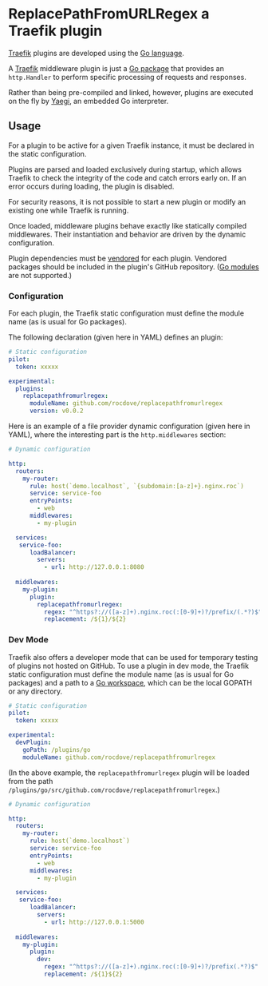 # ReplacePathFromURLRegex a Traefik plugin

[Traefik](https://traefik.io) plugins are developed using the [Go language](https://golang.org).

A [Traefik](https://traefik.io) middleware plugin is just a [Go package](https://golang.org/ref/spec#Packages) that provides an `http.Handler` to perform specific processing of requests and responses.

Rather than being pre-compiled and linked, however, plugins are executed on the fly by [Yaegi](https://github.com/traefik/yaegi), an embedded Go interpreter.

## Usage

For a plugin to be active for a given Traefik instance, it must be declared in the static configuration.

Plugins are parsed and loaded exclusively during startup, which allows Traefik to check the integrity of the code and catch errors early on.
If an error occurs during loading, the plugin is disabled.

For security reasons, it is not possible to start a new plugin or modify an existing one while Traefik is running.

Once loaded, middleware plugins behave exactly like statically compiled middlewares.
Their instantiation and behavior are driven by the dynamic configuration.

Plugin dependencies must be [vendored](https://golang.org/ref/mod#tmp_25) for each plugin.
Vendored packages should be included in the plugin's GitHub repository. ([Go modules](https://blog.golang.org/using-go-modules) are not supported.)

### Configuration

For each plugin, the Traefik static configuration must define the module name (as is usual for Go packages).

The following declaration (given here in YAML) defines an plugin:

```yaml
# Static configuration
pilot:
  token: xxxxx

experimental:
  plugins:
    replacepathfromurlregex:
      moduleName: github.com/rocdove/replacepathfromurlregex
      version: v0.0.2
```

Here is an example of a file provider dynamic configuration (given here in YAML), where the interesting part is the `http.middlewares` section:

```yaml
# Dynamic configuration

http:
  routers:
    my-router:
      rule: host(`demo.localhost`, `{subdomain:[a-z]+}.nginx.roc`)
      service: service-foo
      entryPoints:
        - web
      middlewares:
        - my-plugin

  services:
   service-foo:
      loadBalancer:
        servers:
          - url: http://127.0.0.1:8080
  
  middlewares:
    my-plugin:
      plugin:
        replacepathfromurlregex:
          regex: "^https?://([a-z]+).nginx.roc(:[0-9]+)?/prefix/(.*?)$"
          replacement: /${1}/${2}
```

### Dev Mode

Traefik also offers a developer mode that can be used for temporary testing of plugins not hosted on GitHub.
To use a plugin in dev mode, the Traefik static configuration must define the module name (as is usual for Go packages) and a path to a [Go workspace](https://golang.org/doc/gopath_code.html#Workspaces), which can be the local GOPATH or any directory.

```yaml
# Static configuration
pilot:
  token: xxxxx

experimental:
  devPlugin:
    goPath: /plugins/go
    moduleName: github.com/rocdove/replacepathfromurlregex
```

(In the above example, the `replacepathfromurlregex` plugin will be loaded from the path `/plugins/go/src/github.com/rocdove/replacepathfromurlregex`.)

```yaml
# Dynamic configuration

http:
  routers:
    my-router:
      rule: host(`demo.localhost`)
      service: service-foo
      entryPoints:
        - web
      middlewares:
        - my-plugin

  services:
   service-foo:
      loadBalancer:
        servers:
          - url: http://127.0.0.1:5000
  
  middlewares:
    my-plugin:
      plugin:
        dev:
          regex: "^https?://([a-z]+).nginx.roc(:[0-9]+)?/prefix(.*?)$"
          replacement: /${1}${2}
```
